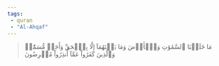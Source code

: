 ```yaml
---
tags: 
 - quran 
 - "Al-Ahqaf"
---
```


> مَا خَلَقۡنَا ٱلسَّمَٰوَٰتِ وَٱلۡأَرۡضَ وَمَا بَيۡنَهُمَآ إِلَّا بِٱلۡحَقِّ وَأَجَلٖ مُّسَمّٗىۚ وَٱلَّذِينَ كَفَرُواْ عَمَّآ أُنذِرُواْ مُعۡرِضُونَ
